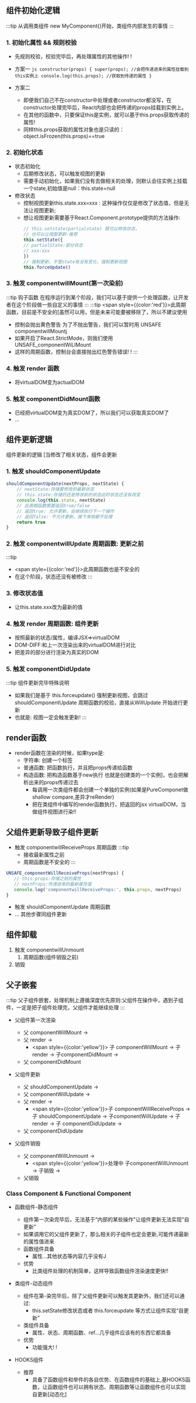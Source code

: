## 组件初始化逻辑
:::tip 从调用类组件 new MyComponent()开始，类组件内部发生的事情
:::
### 1. 初始化属性 && 规则校验
   - 先规则校验，校验完毕后，再处理属性的其他操作! !
   - 方案一
    ```js
    constructor(props) {
        super(props); //会把传递进来的属性挂载到this实例上
        console.log(this.props); //获取到传递的属性
    }
    ```

   - 方案二
     - 即便我们自己不在constructor中处理或者constructor都没写，在constructor处理完毕后，React内部也会把传递的props挂载到实例上。
     - 在其他的函数中，只要保证this是实例，就可以基于this.props获取传递的属性!
     - 同样this.props获取的属性对象也是只读的：object.isFrozen(this.props)==true


### 2. 初始化状态
   - 状态初始化
     - 后期修改状态，可以触发视图的更新
     - 需要手动初始化，如果我们没有去做相关的处理，则默认会往实例上挂载一个state,初始值是null：this.state=null
   - 修改状态
     - 控制视图更新this.state.xxx=xxx : 这种操作仅仅是修改了状态值，但是无法让视图更新;
     - 想让视图更新需要基于React.Component.prototype提供的方法操作:
        ```js
        // this.setstate(partialstate) 既可以修改状态，
        // 也可以让视图更新-推荐
        this.setState({
        // partialState:部分状态
        // xxx:xxx
        })
        // 强制更新，不管state有没有变化，强制更新视图
        this.forceUpdate() 
        ```

### 3. 触发 componentwillMount(第一次染前)
:::tip 钩子函数
在程序运行到某个阶段，我们可以基于提供一个处理函数，让开发者在这个阶段做一些自定义的事情
:::
:::tip 
<span style={{color:'red'}}>此周期函数，目前是不安全的[虽然可以用，但是未来可能要被移除了，所以不建议使用</span>
- 控制会抛出黄色警告 为了不抛出警告，我们可以暂时用 UNSAFE componentwillMountj
- 如果开启了React.StrictMode，则我们使用 UNSAFE_componentWiLlMount 
- 这样的周期函数，控制台会直接抛出红色警告错误! !
:::

### 4. 触发 render 函数
  - 将virtualDOM变为actualDOM


### 5. 触发 componentDidMount函数
  - 已经把virtualDOM变为真实DOM了，所以我们可以获取真实DOM了
  - ...


## 组件更新逻辑
组件更新的逻辑 [当修改了相关状态，组件会更新
### 1. 触发 shouldComponentUpdate 
```js title="周期函数: 是否允许更新"
shouldComponentUpdate(nextProps, nextState) {
    // nextState:存储要修改的最新状态
    // this.state:存储的还是修改前的状态此时状态还没有改变
    console.log(this.state, nextState)
    // 此周期函数需要返回true/false
    // 返回true: 允许更新，会继续执行下一个操作
    // 返回false: 不允许更新，接下来啥都不处理
    return true
}
```


### 2. 触发 componentwillUpdate 周期函数: 更新之前
:::tip
- <span style={{color:'red'}}>此周期函数也是不安全的</span>
- 在这个阶段，状态还没有被修改
:::

### 3. 修改状态值 
  - 让this.state.xxx改为最新的值


### 4. 触发 render 周期函数: 组件更新
- 按照最新的状态/属性，编译JSX=>virtualDOM
- DOM-DIFF:和上一次渲染出来的virtualDOM进行对比
- 把差异的部分进行渲染为真实的DOM


### 5. 触发 componentDidUpdate
:::tip 组件更新完毕特殊说明
- 如果我们是基于 this.forceupdate() 强制更新视图，会跳过 shouldComponentUpdate 周期函数的校验，直接从WillUpdate 开始进行更新 
- 也就是: 视图一定会触发更新!
:::


## render函数
- render函数在渲染的时候，如果type是:
  - 字符串: 创建一个标签
  - 普通函数: 把函数执行，并且把props传递给函数
  - 构造函数: 把构造函数基于new执行 也就是创建类的一个实例]，也会把解析出来的props传递过去
    - 每调用一次类组件都会创建一个单独的实例(如果是PureComponet做shallow compare,差异才reRender)
    - 把在类组件中编写的render函数执行，把返回的jsx virtualDOM，当做组件视图进行染!!

## 父组件更新导致子组件更新
- 触发 componentwillReceiveProps 周期函数
:::tip 
  - 接收最新属性之前
  - 周期函数是不安全的
:::

 ```js
UNSAFE_componentWillReceiveProps(nextProps) {
    // this.props:存储之前的属性
    // nextProps:传递进来的最新属性值
    console.log('componentwillReceiveProps:', this.props, nextProps)
}
 ```
- 触发 shouldComponentUpdate 周期函数
- ... 其他步骤同组件更新

## 组件卸载
1. 触发 componentwillUnmount 
   1. 周期函数(组件销毁之前)
2. 销毁

## 父子嵌套
:::tip
父子组件嵌套，处理机制上遵循深度优先原则:父组件在操作中，遇到子组件，一定是把子组件处理完，父组件才能继续处理
:::
- 父组件第一次渲染
  - 父 componentWillMount -> 
  - 父 render ->
    - <span style={{color:'yellow'}}> 子 componentWillMount -> 子 render -> 子componentDidMount -></span>
  - 父 componentDidMount


- 父组件更新
  - 父 shouldComponentUpdate -> 
  - 父 componentWillUpdate -> 
  - 父 render -> 
    - <span style={{color:'yellow'}}>子 componentWillReceiveProps -> 子 shouldComponentUpdate -> 子componentWillUpdate -> 子render -> 子 componentDidUpdate -> </span>
  - 父 componentDidUpdate

- 父组件销毁
  - 父 componentWillUnmount -> 
    - <span style={{color:'yellow'}}>处理中 子componentWillUnmount -> 子销毁 -> </span>
  - 父销毁

### Class Component & Functional Component
- 函数组件-静态组件
  - 组件第一次染完毕后，无法基于“内部的某些操作"让组件更新无法实现“自更新”
  - 如果调用它的父组件更新了，那么相关的子组件也定会更新,可能传递最新的属性值进来
  - 函数组件具备
    - 属性...其他状态等内容几乎没有J
  - 优势
    - 比类组件处理的机制简单，这样导致函数组件渲染速度更快!!


- 类组件-动态组件
  - 组件在第-染完毕后，除了父组件更新可以触发其更新外，我们还可以通过: 
    - this.setState修改状态或者 this.forceupdate 等方式让组件实现“自更新”
  - 类组件具备
    - 属性、状态、周期函数、ref...几乎组件应该有的东西它都具备
  - 优势
    - 功能强大! !

- HOOKS组件
  - 推荐
    - 具备了函数组件和举件的各自优势、在函数组件的基础上,基HOOKS函数，让函数组件也可以拥有状态、周期函数等让函数组件也可以实现自更新[动态化]